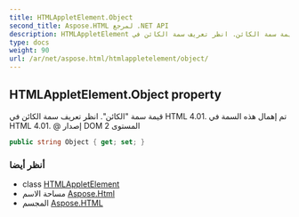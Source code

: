 ```yaml
---
title: HTMLAppletElement.Object
second_title: Aspose.HTML لمرجع .NET API
description: HTMLAppletElement ملكية. قيمة سمة الكائن. انظر تعريف سمة الكائن في HTML 4.01. تم إهمال هذه السمة في HTML 4.01.  إصدار DOM المستوى 2
type: docs
weight: 90
url: /ar/net/aspose.html/htmlappletelement/object/
---
```

## HTMLAppletElement.Object property

قيمة سمة "الكائن". انظر تعريف سمة الكائن في HTML 4.01. تم إهمال هذه السمة في HTML 4.01. @ إصدار DOM المستوى 2

```csharp
public string Object { get; set; }
```

### أنظر أيضا

* class [HTMLAppletElement](../)
* مساحة الاسم [Aspose.Html](../../htmlappletelement/)
* المجسم [Aspose.HTML](../../../)


